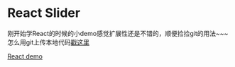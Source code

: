 # React Slider
刚开始学React的时候的小demo感觉扩展性还是不错的，顺便捡捡git的用法~~~
怎么用git上传本地代码[戳这里](https://www.cnblogs.com/specter45/p/github.html)

[React demo](./Slider)
